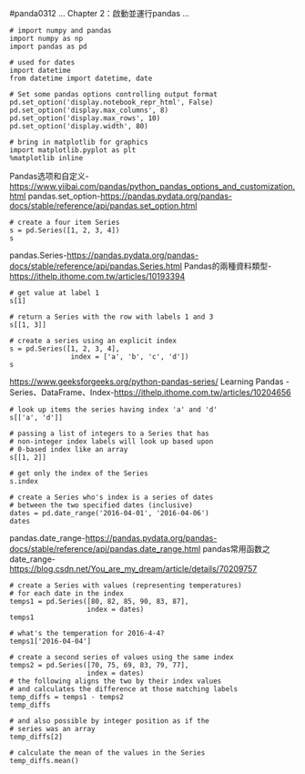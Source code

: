 #panda0312
...
Chapter 2：啟動並運行pandas
...
```
# import numpy and pandas
import numpy as np
import pandas as pd

# used for dates
import datetime
from datetime import datetime, date

# Set some pandas options controlling output format
pd.set_option('display.notebook_repr_html', False)
pd.set_option('display.max_columns', 8)
pd.set_option('display.max_rows', 10)
pd.set_option('display.width', 80)

# bring in matplotlib for graphics
import matplotlib.pyplot as plt
%matplotlib inline
```
Pandas选项和自定义-https://www.yiibai.com/pandas/python_pandas_options_and_customization.html
pandas.set_option-https://pandas.pydata.org/pandas-docs/stable/reference/api/pandas.set_option.html

```
# create a four item Series
s = pd.Series([1, 2, 3, 4])
s
```
pandas.Series-https://pandas.pydata.org/pandas-docs/stable/reference/api/pandas.Series.html
Pandas的兩種資料類型-https://ithelp.ithome.com.tw/articles/10193394

```
# get value at label 1
s[1]
```

```
# return a Series with the row with labels 1 and 3
s[[1, 3]]
```

```
# create a series using an explicit index
s = pd.Series([1, 2, 3, 4], 
               index = ['a', 'b', 'c', 'd'])
s
```
https://www.geeksforgeeks.org/python-pandas-series/
Learning Pandas - Series、DataFrame、Index-https://ithelp.ithome.com.tw/articles/10204656

```
# look up items the series having index 'a' and 'd'
s[['a', 'd']]
```

```
# passing a list of integers to a Series that has
# non-integer index labels will look up based upon
# 0-based index like an array
s[[1, 2]]
```

```
# get only the index of the Series
s.index
```

```
# create a Series who's index is a series of dates
# between the two specified dates (inclusive)
dates = pd.date_range('2016-04-01', '2016-04-06')
dates
```
pandas.date_range-https://pandas.pydata.org/pandas-docs/stable/reference/api/pandas.date_range.html
pandas常用函数之date_range-https://blog.csdn.net/You_are_my_dream/article/details/70209757

```
# create a Series with values (representing temperatures)
# for each date in the index
temps1 = pd.Series([80, 82, 85, 90, 83, 87], 
                   index = dates)
temps1
```

```
# what's the temperation for 2016-4-4?
temps1['2016-04-04']
```

```
# create a second series of values using the same index
temps2 = pd.Series([70, 75, 69, 83, 79, 77], 
                   index = dates)
# the following aligns the two by their index values
# and calculates the difference at those matching labels
temp_diffs = temps1 - temps2
temp_diffs
```

```
# and also possible by integer position as if the 
# series was an array
temp_diffs[2]
```

```
# calculate the mean of the values in the Series
temp_diffs.mean()
```

